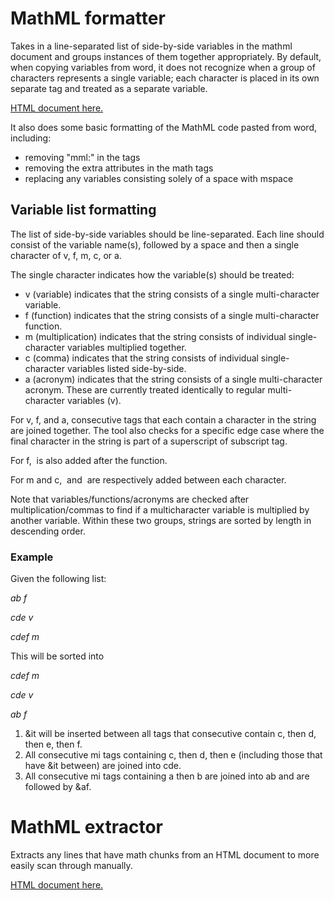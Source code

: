 # MathML formatter
Takes in a line-separated list of side-by-side variables in the mathml document and groups instances of them together appropriately. By default, when copying variables from word, it does not recognize when a group of characters represents a single variable; each character is placed in its own separate <mi> tag and treated as a separate variable.

[HTML document here.](mathml.html)

It also does some basic formatting of the MathML code pasted from word, including:
- removing "mml:" in the tags
- removing the extra attributes in the math tags
- replacing any variables consisting solely of a space with mspace

## Variable list formatting
The list of side-by-side variables should be line-separated. Each line should consist of the variable name(s), followed by a space and then a single character of v, f, m, c, or a.

The single character indicates how the variable(s) should be treated:
- v (variable) indicates that the string consists of a single multi-character variable.
- f (function) indicates that the string consists of a single multi-character function.
- m (multiplication) indicates that the string consists of individual single-character variables multiplied together.
- c (comma) indicates that the string consists of individual single-character variables listed side-by-side.
- a (acronym) indicates that the string consists of a single multi-character acronym. These are currently treated identically to regular multi-character variables (v).

For v, f, and a, consecutive <mi> tags that each contain a character in the string are joined together. The tool also checks for a specific edge case where the final character in the string is part of a superscript of subscript tag.

For f, &af; is also added after the function.

For m and c, &it; and &ic; are respectively added between each character.

Note that variables/functions/acronyms are checked after multiplication/commas to find if a multicharacter variable is multiplied by another variable. Within these two groups, strings are sorted by length in descending order.

### Example
Given the following list:

*ab f*

*cde v*

*cdef m*

This will be sorted into

*cdef m*

*cde v*

*ab f*

1. &it will be inserted between all <mi> tags that consecutive contain c, then d, then e, then f.
2. All consecutive mi tags containing c, then d, then e (including those that have &it between) are joined into <mi>cde</mi>. 
3. All consecutive mi tags containing a then b are joined into <mi>ab</mi> and are followed by &af.

# MathML extractor

Extracts any lines that have math chunks from an HTML document to more easily scan through manually.

[HTML document here.](get_math/get_math.html)

